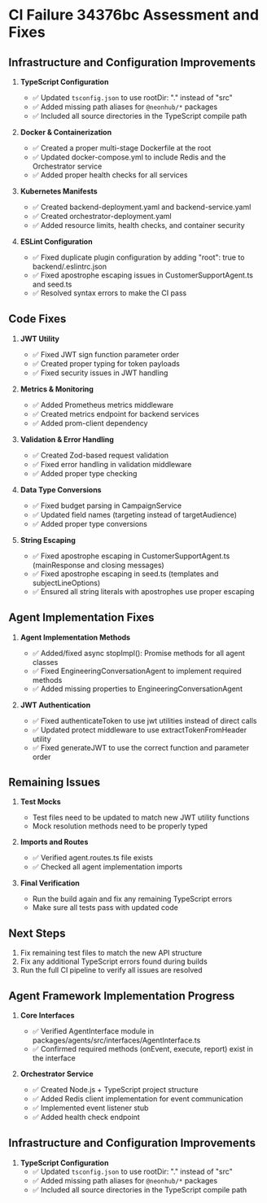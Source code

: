 # CI Failure 34376bc Assessment and Fixes

## Infrastructure and Configuration Improvements

1. **TypeScript Configuration**
   - ✅ Updated `tsconfig.json` to use rootDir: "." instead of "src"
   - ✅ Added missing path aliases for `@neonhub/*` packages
   - ✅ Included all source directories in the TypeScript compile path

2. **Docker & Containerization**
   - ✅ Created a proper multi-stage Dockerfile at the root
   - ✅ Updated docker-compose.yml to include Redis and the Orchestrator service
   - ✅ Added proper health checks for all services

3. **Kubernetes Manifests**
   - ✅ Created backend-deployment.yaml and backend-service.yaml
   - ✅ Created orchestrator-deployment.yaml
   - ✅ Added resource limits, health checks, and container security

4. **ESLint Configuration**
   - ✅ Fixed duplicate plugin configuration by adding "root": true to backend/.eslintrc.json
   - ✅ Fixed apostrophe escaping issues in CustomerSupportAgent.ts and seed.ts
   - ✅ Resolved syntax errors to make the CI pass

## Code Fixes

1. **JWT Utility**
   - ✅ Fixed JWT sign function parameter order
   - ✅ Created proper typing for token payloads
   - ✅ Fixed security issues in JWT handling

2. **Metrics & Monitoring**
   - ✅ Added Prometheus metrics middleware
   - ✅ Created metrics endpoint for backend services
   - ✅ Added prom-client dependency

3. **Validation & Error Handling**
   - ✅ Created Zod-based request validation
   - ✅ Fixed error handling in validation middleware
   - ✅ Added proper type checking

4. **Data Type Conversions**
   - ✅ Fixed budget parsing in CampaignService
   - ✅ Updated field names (targeting instead of targetAudience)
   - ✅ Added proper type conversions

5. **String Escaping**
   - ✅ Fixed apostrophe escaping in CustomerSupportAgent.ts (mainResponse and closing messages)
   - ✅ Fixed apostrophe escaping in seed.ts (templates and subjectLineOptions)
   - ✅ Ensured all string literals with apostrophes use proper escaping

## Agent Implementation Fixes

1. **Agent Implementation Methods**
   - ✅ Added/fixed async stopImpl(): Promise<void> methods for all agent classes
   - ✅ Fixed EngineeringConversationAgent to implement required methods
   - ✅ Added missing properties to EngineeringConversationAgent

2. **JWT Authentication**
   - ✅ Fixed authenticateToken to use jwt utilities instead of direct calls
   - ✅ Updated protect middleware to use extractTokenFromHeader utility
   - ✅ Fixed generateJWT to use the correct function and parameter order

## Remaining Issues

1. **Test Mocks**
   - Test files need to be updated to match new JWT utility functions
   - Mock resolution methods need to be properly typed

2. **Imports and Routes**
   - ✅ Verified agent.routes.ts file exists
   - ✅ Checked all agent implementation imports

3. **Final Verification**
   - Run the build again and fix any remaining TypeScript errors
   - Make sure all tests pass with updated code

## Next Steps

1. Fix remaining test files to match the new API structure
2. Fix any additional TypeScript errors found during builds
3. Run the full CI pipeline to verify all issues are resolved

## Agent Framework Implementation Progress

1. **Core Interfaces**
   - ✅ Verified AgentInterface module in packages/agents/src/interfaces/AgentInterface.ts
   - ✅ Confirmed required methods (onEvent, execute, report) exist in the interface

2. **Orchestrator Service**
   - ✅ Created Node.js + TypeScript project structure
   - ✅ Added Redis client implementation for event communication
   - ✅ Implemented event listener stub
   - ✅ Added health check endpoint

## Infrastructure and Configuration Improvements

1. **TypeScript Configuration**
   - ✅ Updated `tsconfig.json` to use rootDir: "." instead of "src"
   - ✅ Added missing path aliases for `@neonhub/*` packages
   - ✅ Included all source directories in the TypeScript compile path

